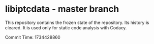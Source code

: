 # libiptcdata - master branch

This repository contains the frozen state of the repository.
Its history is cleared. It is used only for static code
analysis with Codacy.

Commit Time: 1734428860